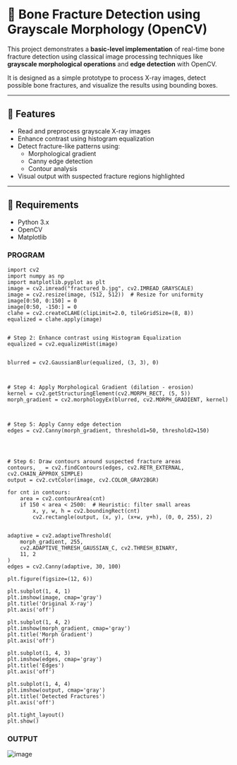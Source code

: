 # 🦴 Bone Fracture Detection using Grayscale Morphology (OpenCV)

This project demonstrates a **basic-level implementation** of real-time bone fracture detection using classical image processing techniques like **grayscale morphological operations** and **edge detection** with OpenCV.

It is designed as a simple prototype to process X-ray images, detect possible bone fractures, and visualize the results using bounding boxes.

---

## 📌 Features

- Read and preprocess grayscale X-ray images
- Enhance contrast using histogram equalization
- Detect fracture-like patterns using:
  - Morphological gradient
  - Canny edge detection
  - Contour analysis
- Visual output with suspected fracture regions highlighted

---

## 🧰 Requirements


- Python 3.x
- OpenCV
- Matplotlib

### PROGRAM
```
import cv2
import numpy as np
import matplotlib.pyplot as plt
image = cv2.imread("fractured_b.jpg", cv2.IMREAD_GRAYSCALE)
image = cv2.resize(image, (512, 512))  # Resize for uniformity
image[0:50, 0:150] = 0  
image[0:50, -150:] = 0
clahe = cv2.createCLAHE(clipLimit=2.0, tileGridSize=(8, 8))
equalized = clahe.apply(image)


# Step 2: Enhance contrast using Histogram Equalization
equalized = cv2.equalizeHist(image)


blurred = cv2.GaussianBlur(equalized, (3, 3), 0)



# Step 4: Apply Morphological Gradient (dilation - erosion)
kernel = cv2.getStructuringElement(cv2.MORPH_RECT, (5, 5))
morph_gradient = cv2.morphologyEx(blurred, cv2.MORPH_GRADIENT, kernel)



# Step 5: Apply Canny edge detection
edges = cv2.Canny(morph_gradient, threshold1=50, threshold2=150)




# Step 6: Draw contours around suspected fracture areas
contours, _ = cv2.findContours(edges, cv2.RETR_EXTERNAL, cv2.CHAIN_APPROX_SIMPLE)
output = cv2.cvtColor(image, cv2.COLOR_GRAY2BGR)

for cnt in contours:
    area = cv2.contourArea(cnt)
    if 150 < area < 2500:  # Heuristic: filter small areas
        x, y, w, h = cv2.boundingRect(cnt)
        cv2.rectangle(output, (x, y), (x+w, y+h), (0, 0, 255), 2)


adaptive = cv2.adaptiveThreshold(
    morph_gradient, 255,
    cv2.ADAPTIVE_THRESH_GAUSSIAN_C, cv2.THRESH_BINARY,
    11, 2
)
edges = cv2.Canny(adaptive, 30, 100)

plt.figure(figsize=(12, 6))

plt.subplot(1, 4, 1)
plt.imshow(image, cmap='gray')
plt.title('Original X-ray')
plt.axis('off')

plt.subplot(1, 4, 2)
plt.imshow(morph_gradient, cmap='gray')
plt.title('Morph Gradient')
plt.axis('off')

plt.subplot(1, 4, 3)
plt.imshow(edges, cmap='gray')
plt.title('Edges')
plt.axis('off')

plt.subplot(1, 4, 4)
plt.imshow(output, cmap='gray')
plt.title('Detected Fractures')
plt.axis('off')

plt.tight_layout()
plt.show()
```

### OUTPUT


![image](https://github.com/user-attachments/assets/dff0b11e-465e-466d-97af-96d31d3bacf1)


